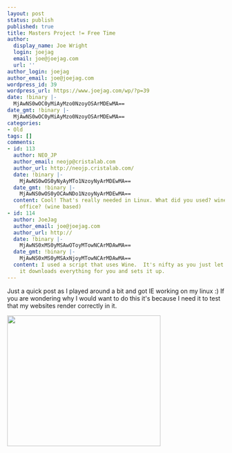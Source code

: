 ```yaml
---
layout: post
status: publish
published: true
title: Masters Project != Free Time
author:
  display_name: Joe Wright
  login: joejag
  email: joe@joejag.com
  url: ''
author_login: joejag
author_email: joe@joejag.com
wordpress_id: 39
wordpress_url: https://www.joejag.com/wp/?p=39
date: !binary |-
  MjAwNS0wOC0yMiAyMzo0NzoyOSArMDEwMA==
date_gmt: !binary |-
  MjAwNS0wOC0yMiAyMzo0NzoyOSArMDEwMA==
categories:
- Old
tags: []
comments:
- id: 113
  author: NEO_JP
  author_email: neojp@cristalab.com
  author_url: http://neojp.cristalab.com/
  date: !binary |-
    MjAwNS0wOS0yNyAyMTo1NzoyNyArMDEwMA==
  date_gmt: !binary |-
    MjAwNS0wOS0yOCAwNDo1NzoyNyArMDEwMA==
  content: Cool! That's really needed in Linux. What did you used? wine? crossover
    office? (wine based)
- id: 114
  author: JoeJag
  author_email: joe@joejag.com
  author_url: http://
  date: !binary |-
    MjAwNS0xMS0yMSAwOToyMTowNCArMDAwMA==
  date_gmt: !binary |-
    MjAwNS0xMS0yMSAxNjoyMTowNCArMDAwMA==
  content: I used a script that uses Wine.  It's nifty as you just let it run and
    it downloads everything for you and sets it up.
---
```

<p>Just a quick post as I played around a bit and got IE working on my linux :)  If you are wondering why I would want to do this it's because I need it to test that my websites render correctly in it.</p></p>
<p>
<a href="/i/ie.png"><img src="/i/ie.png"/ width="355" height="302"/ border="0"/ /></a></p></p>
